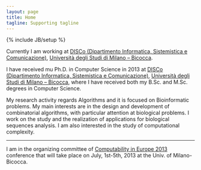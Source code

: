```yaml
---
layout: page
title: Home
tagline: Supporting tagline
---
```

{% include JB/setup %}

Currently I am working at [DISCo (Dipartimento Informatica, Sistemistica e Comunicazione)](http://www.disco.unimib.it/), [Università degli Studi di Milano – Bicocca](http://www.unimib.it/).

I have received mu Ph.D. in Computer Science in 2013 at [DISCo (Dipartimento Informatica, Sistemistica e Comunicazione)](http://www.disco.unimib.it/), [Università degli Studi di Milano – Bicocca](http://www.unimib.it/), where I have received both my B.Sc. and M.Sc. degrees in Computer Science.

My research activity regards Algorithms and it is focused on Bioinformatic problems. My main interests are in the design and development of combinatorial algorithms, with particular attention at biological problems. I work on the study and the realization of applications for biological sequences analysis. I am also interested in the study of computational complexity.

---

I am in the organizing committee of [Computability in Europe 2013](http://cie2013.disco.unimib.it/) conference that will take place on July, 1st-5th, 2013 at the Univ. of Milano-Bicocca.
